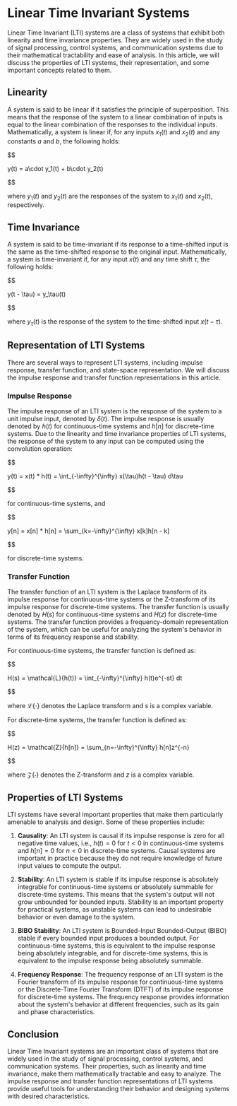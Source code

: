 # Linear Time Invariant Systems

Linear Time Invariant (LTI) systems are a class of systems that exhibit both linearity and time invariance properties. They are widely used in the study of signal processing, control systems, and communication systems due to their mathematical tractability and ease of analysis. In this article, we will discuss the properties of LTI systems, their representation, and some important concepts related to them.

## Linearity

A system is said to be linear if it satisfies the principle of superposition. This means that the response of the system to a linear combination of inputs is equal to the linear combination of the responses to the individual inputs. Mathematically, a system is linear if, for any inputs $x_1(t)$ and $x_2(t)$ and any constants $a$ and $b$, the following holds:


$$

y(t) = a\cdot y_1(t) + b\cdot y_2(t)

$$


where $y_1(t)$ and $y_2(t)$ are the responses of the system to $x_1(t)$ and $x_2(t)$, respectively.

## Time Invariance

A system is said to be time-invariant if its response to a time-shifted input is the same as the time-shifted response to the original input. Mathematically, a system is time-invariant if, for any input $x(t)$ and any time shift $\tau$, the following holds:


$$

y(t - \tau) = y_\tau(t)

$$


where $y_\tau(t)$ is the response of the system to the time-shifted input $x(t - \tau)$.

## Representation of LTI Systems

There are several ways to represent LTI systems, including impulse response, transfer function, and state-space representation. We will discuss the impulse response and transfer function representations in this article.

### Impulse Response

The impulse response of an LTI system is the response of the system to a unit impulse input, denoted by $\delta(t)$. The impulse response is usually denoted by $h(t)$ for continuous-time systems and $h[n]$ for discrete-time systems. Due to the linearity and time invariance properties of LTI systems, the response of the system to any input can be computed using the convolution operation:


$$

y(t) = x(t) * h(t) = \int_{-\infty}^{\infty} x(\tau)h(t - \tau) d\tau

$$


for continuous-time systems, and


$$

y[n] = x[n] * h[n] = \sum_{k=-\infty}^{\infty} x[k]h[n - k]

$$


for discrete-time systems.

### Transfer Function

The transfer function of an LTI system is the Laplace transform of its impulse response for continuous-time systems or the Z-transform of its impulse response for discrete-time systems. The transfer function is usually denoted by $H(s)$ for continuous-time systems and $H(z)$ for discrete-time systems. The transfer function provides a frequency-domain representation of the system, which can be useful for analyzing the system's behavior in terms of its frequency response and stability.

For continuous-time systems, the transfer function is defined as:


$$

H(s) = \mathcal{L}\{h(t)\} = \int_{-\infty}^{\infty} h(t)e^{-st} dt

$$


where $\mathcal{L}\{\cdot\}$ denotes the Laplace transform and $s$ is a complex variable.

For discrete-time systems, the transfer function is defined as:


$$

H(z) = \mathcal{Z}\{h[n]\} = \sum_{n=-\infty}^{\infty} h[n]z^{-n}

$$


where $\mathcal{Z}\{\cdot\}$ denotes the Z-transform and $z$ is a complex variable.

## Properties of LTI Systems

LTI systems have several important properties that make them particularly amenable to analysis and design. Some of these properties include:

1. **Causality**: An LTI system is causal if its impulse response is zero for all negative time values, i.e., $h(t) = 0$ for $t < 0$ in continuous-time systems and $h[n] = 0$ for $n < 0$ in discrete-time systems. Causal systems are important in practice because they do not require knowledge of future input values to compute the output.

2. **Stability**: An LTI system is stable if its impulse response is absolutely integrable for continuous-time systems or absolutely summable for discrete-time systems. This means that the system's output will not grow unbounded for bounded inputs. Stability is an important property for practical systems, as unstable systems can lead to undesirable behavior or even damage to the system.

3. **BIBO Stability**: An LTI system is Bounded-Input Bounded-Output (BIBO) stable if every bounded input produces a bounded output. For continuous-time systems, this is equivalent to the impulse response being absolutely integrable, and for discrete-time systems, this is equivalent to the impulse response being absolutely summable.

4. **Frequency Response**: The frequency response of an LTI system is the Fourier transform of its impulse response for continuous-time systems or the Discrete-Time Fourier Transform (DTFT) of its impulse response for discrete-time systems. The frequency response provides information about the system's behavior at different frequencies, such as its gain and phase characteristics.

## Conclusion

Linear Time Invariant systems are an important class of systems that are widely used in the study of signal processing, control systems, and communication systems. Their properties, such as linearity and time invariance, make them mathematically tractable and easy to analyze. The impulse response and transfer function representations of LTI systems provide useful tools for understanding their behavior and designing systems with desired characteristics.
